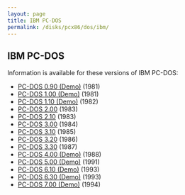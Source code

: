 ```yaml
---
layout: page
title: IBM PC-DOS
permalink: /disks/pcx86/dos/ibm/
---
```


IBM PC-DOS
---

Information is available for these versions of IBM PC-DOS:

* [PC-DOS 0.90 (Demo)](0.90/) (1981)
* [PC-DOS 1.00 (Demo)](1.00/) (1981)
* [PC-DOS 1.10 (Demo)](1.10/) (1982)
* [PC-DOS 2.00](2.00/) (1983)
* [PC-DOS 2.10](2.10/) (1983)
* [PC-DOS 3.00](3.00/) (1984)
* [PC-DOS 3.10](3.10/) (1985)
* [PC-DOS 3.20](3.20/) (1986)
* [PC-DOS 3.30](3.30/) (1987)
* [PC-DOS 4.00 (Demo)](4.00/) (1988)
* [PC-DOS 5.00 (Demo)](5.00/) (1991)
* [PC-DOS 6.10 (Demo)](6.10/) (1993)
* [PC-DOS 6.30 (Demo)](6.30/) (1993)
* [PC-DOS 7.00 (Demo)](7.00/) (1994)
